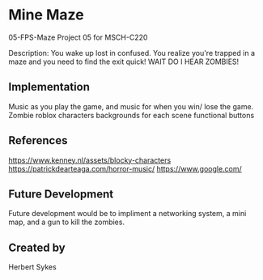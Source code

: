 # Mine Maze
05-FPS-Maze
Project 05 for MSCH-C220

Description:
You wake up lost in confused. You realize you're trapped in a maze and you need to find the exit quick! WAIT DO I HEAR ZOMBIES!

## Implementation
Music as you play the game, and music for when you win/ lose the game.
Zombie roblox characters
backgrounds for each scene
functional buttons

## References
https://www.kenney.nl/assets/blocky-characters
https://patrickdearteaga.com/horror-music/
https://www.google.com/

## Future Development
Future development would be to impliment a networking system, a mini map, and a gun to kill the zombies.

## Created by
Herbert Sykes
